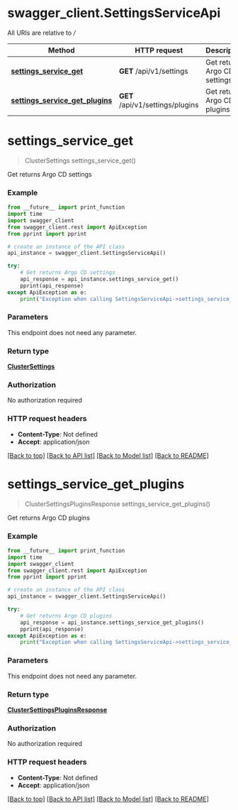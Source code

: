 # swagger_client.SettingsServiceApi

All URIs are relative to */*

Method | HTTP request | Description
------------- | ------------- | -------------
[**settings_service_get**](SettingsServiceApi.md#settings_service_get) | **GET** /api/v1/settings | Get returns Argo CD settings
[**settings_service_get_plugins**](SettingsServiceApi.md#settings_service_get_plugins) | **GET** /api/v1/settings/plugins | Get returns Argo CD plugins

# **settings_service_get**
> ClusterSettings settings_service_get()

Get returns Argo CD settings

### Example
```python
from __future__ import print_function
import time
import swagger_client
from swagger_client.rest import ApiException
from pprint import pprint

# create an instance of the API class
api_instance = swagger_client.SettingsServiceApi()

try:
    # Get returns Argo CD settings
    api_response = api_instance.settings_service_get()
    pprint(api_response)
except ApiException as e:
    print("Exception when calling SettingsServiceApi->settings_service_get: %s\n" % e)
```

### Parameters
This endpoint does not need any parameter.

### Return type

[**ClusterSettings**](ClusterSettings.md)

### Authorization

No authorization required

### HTTP request headers

 - **Content-Type**: Not defined
 - **Accept**: application/json

[[Back to top]](#) [[Back to API list]](../README.md#documentation-for-api-endpoints) [[Back to Model list]](../README.md#documentation-for-models) [[Back to README]](../README.md)

# **settings_service_get_plugins**
> ClusterSettingsPluginsResponse settings_service_get_plugins()

Get returns Argo CD plugins

### Example
```python
from __future__ import print_function
import time
import swagger_client
from swagger_client.rest import ApiException
from pprint import pprint

# create an instance of the API class
api_instance = swagger_client.SettingsServiceApi()

try:
    # Get returns Argo CD plugins
    api_response = api_instance.settings_service_get_plugins()
    pprint(api_response)
except ApiException as e:
    print("Exception when calling SettingsServiceApi->settings_service_get_plugins: %s\n" % e)
```

### Parameters
This endpoint does not need any parameter.

### Return type

[**ClusterSettingsPluginsResponse**](ClusterSettingsPluginsResponse.md)

### Authorization

No authorization required

### HTTP request headers

 - **Content-Type**: Not defined
 - **Accept**: application/json

[[Back to top]](#) [[Back to API list]](../README.md#documentation-for-api-endpoints) [[Back to Model list]](../README.md#documentation-for-models) [[Back to README]](../README.md)


